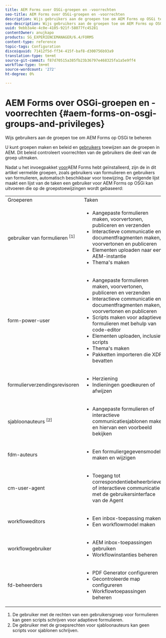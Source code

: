```yaml
---
title: AEM Forms over OSGi-groepen en -voorrechten
seo-title: AEM Forms over OSGi-groepen en -voorrechten
description: Wijs gebruikers aan de groepen toe om AEM Forms op OSGi te beheren
seo-description: Wijs gebruikers aan de groepen toe om AEM Forms op OSGi te beheren
uuid: 9ebb3a4e-4c0e-4105-921f-58077fc45281
contentOwner: anujkapo
products: SG_EXPERIENCEMANAGER/6.4/FORMS
content-type: reference
topic-tags: Configuration
discoiquuid: 71412f5d-ff34-415f-baf8-d300756b93a9
translation-type: tm+mt
source-git-commit: f87d70515a385fb23b36797e468325fa1a5e9ff4
workflow-type: tm+mt
source-wordcount: '272'
ht-degree: 0%

---
```



# AEM Forms over OSGi-groepen en -voorrechten {#aem-forms-on-osgi-groups-and-privileges}

Wijs gebruikers aan de groepen toe om AEM Forms op OSGi te beheren

U kunt groepen [](/help/sites-administering/user-group-ac-admin.md#group-administration) maken en beleid en [gebruikers](/help/sites-administering/user-group-ac-admin.md#user-administration) toewijzen aan de groepen in AEM. Dit beleid controleert voorrechten van de gebruikers die deel van de groep uitmaken.

Nadat u het invoegpakket [voor](/help/forms/using/installing-configuring-aem-forms-osgi.md)AEM Forms hebt geïnstalleerd, zijn de in dit artikel vermelde groepen, zoals gebruikers van formulieren en gebruikers van formulieren, automatisch beschikbaar voor toewijzing. De volgende lijst maakt een lijst van de taken een gebruiker voor AEM Forms op OSGi kan uitvoeren die op de groepstoewijzingen wordt gebaseerd:

<table> 
 <tbody>
  <tr>
   <td>Groeperen</td> 
   <td>Taken</td> 
  </tr>
  <tr>
   <td>gebruiker van formulieren <sup>[1]</sup></td> 
   <td>
    <ul> 
     <li>Aangepaste formulieren maken, voorvertonen, publiceren en verzenden</li> 
     <li>Interactieve communicatie en documentfragmenten maken, voorvertonen en publiceren</li> 
     <li>Elementen uploaden naar een AEM-instantie</li> 
     <li>Thema's maken</li> 
    </ul> </td> 
  </tr>
  <tr>
   <td>form-power-user</td> 
   <td>
    <ul> 
     <li>Aangepaste formulieren maken, voorvertonen, publiceren en verzenden</li> 
     <li>Interactieve communicatie en documentfragmenten maken, voorvertonen en publiceren</li> 
     <li>Scripts maken voor adaptieve formulieren met behulp van code-editor</li> 
     <li>Elementen uploaden, inclusief scripts</li> 
     <li>Thema's maken</li> 
     <li>Pakketten importeren die XDP bevatten</li> 
    </ul> </td> 
  </tr>
  <tr>
   <td>formulierverzendingsrevisoren</td> 
   <td>
    <ul> 
     <li>Herziening</li> 
     <li>Indieningen goedkeuren of afwijzen</li> 
    </ul> </td> 
  </tr>
  <tr>
   <td>sjabloonauteurs <sup>[2]</sup></td> 
   <td>
    <ul> 
     <li>Aangepaste formulieren of interactieve communicatiesjablonen maken en hiervan een voorbeeld bekijken</li> 
    </ul> </td> 
  </tr>
  <tr>
   <td><p>fdm-auteurs</p> </td> 
   <td>
    <ul> 
     <li>Een formuliergegevensmodel maken en wijzigen</li> 
    </ul> </td> 
  </tr>
  <tr>
   <td>cm-user-agent</td> 
   <td>
    <ul> 
     <li>Toegang tot correspondentiebeheerbrieven of interactieve communicatie met de gebruikersinterface van de Agent</li> 
    </ul> </td> 
  </tr>
  <tr>
   <td><p>workfloweditors</p> </td> 
   <td>
    <ul> 
     <li>Een inbox-toepassing maken</li> 
     <li>Een workflowmodel maken</li> 
    </ul> </td> 
  </tr>
  <tr>
   <td>workflowgebruiker</td> 
   <td>
    <ul> 
     <li>AEM inbox-toepassingen gebruiken</li> 
     <li>Workflowinstanties beheren</li> 
    </ul> </td> 
  </tr>
  <tr>
   <td>fd-beheerders</td> 
   <td>
    <ul> 
     <li>PDF Generator configureren</li> 
     <li>Gecontroleerde map configureren</li> 
     <li>Workflowtoepassingen beheren</li> 
    </ul> </td> 
  </tr>
 </tbody>
</table>

1. De gebruiker met de rechten van een gebruikersgroep voor formulieren kan geen scripts schrijven voor adaptieve formulieren.
1. De gebruiker met de groepsrechten voor sjabloonauteurs kan geen scripts voor sjablonen schrijven.

